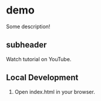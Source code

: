 # demo

Some description!

## subheader

Watch tutorial on YouTube.

## Local Development

1. Open index.html in your browser.